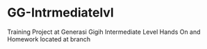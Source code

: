 # GG-Intrmediatelvl
Training Project at Generasi Gigih Intermediate Level
Hands On and Homework located at branch
